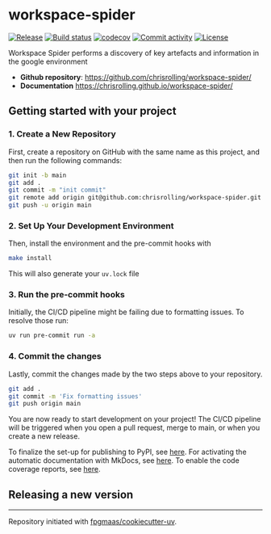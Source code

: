 # workspace-spider

[![Release](https://img.shields.io/github/v/release/chrisrolling/workspace-spider)](https://img.shields.io/github/v/release/chrisrolling/workspace-spider)
[![Build status](https://img.shields.io/github/actions/workflow/status/chrisrolling/workspace-spider/main.yml?branch=main)](https://github.com/chrisrolling/workspace-spider/actions/workflows/main.yml?query=branch%3Amain)
[![codecov](https://codecov.io/gh/chrisrolling/workspace-spider/branch/main/graph/badge.svg)](https://codecov.io/gh/chrisrolling/workspace-spider)
[![Commit activity](https://img.shields.io/github/commit-activity/m/chrisrolling/workspace-spider)](https://img.shields.io/github/commit-activity/m/chrisrolling/workspace-spider)
[![License](https://img.shields.io/github/license/chrisrolling/workspace-spider)](https://img.shields.io/github/license/chrisrolling/workspace-spider)

Workspace Spider performs a discovery of key artefacts and information in the google environment

- **Github repository**: <https://github.com/chrisrolling/workspace-spider/>
- **Documentation** <https://chrisrolling.github.io/workspace-spider/>

## Getting started with your project

### 1. Create a New Repository

First, create a repository on GitHub with the same name as this project, and then run the following commands:

```bash
git init -b main
git add .
git commit -m "init commit"
git remote add origin git@github.com:chrisrolling/workspace-spider.git
git push -u origin main
```

### 2. Set Up Your Development Environment

Then, install the environment and the pre-commit hooks with

```bash
make install
```

This will also generate your `uv.lock` file

### 3. Run the pre-commit hooks

Initially, the CI/CD pipeline might be failing due to formatting issues. To resolve those run:

```bash
uv run pre-commit run -a
```

### 4. Commit the changes

Lastly, commit the changes made by the two steps above to your repository.

```bash
git add .
git commit -m 'Fix formatting issues'
git push origin main
```

You are now ready to start development on your project!
The CI/CD pipeline will be triggered when you open a pull request, merge to main, or when you create a new release.

To finalize the set-up for publishing to PyPI, see [here](https://fpgmaas.github.io/cookiecutter-uv/features/publishing/#set-up-for-pypi).
For activating the automatic documentation with MkDocs, see [here](https://fpgmaas.github.io/cookiecutter-uv/features/mkdocs/#enabling-the-documentation-on-github).
To enable the code coverage reports, see [here](https://fpgmaas.github.io/cookiecutter-uv/features/codecov/).

## Releasing a new version



---

Repository initiated with [fpgmaas/cookiecutter-uv](https://github.com/fpgmaas/cookiecutter-uv).
